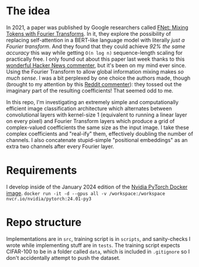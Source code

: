
# The idea
In 2021, a paper was published by Google researchers called [FNet: Mixing Tokens with Fourier Transforms](https://arxiv.org/abs/2105.03824). In it, they explore the possibility of replacing self-attention in a BERT-like language model with literally *just a Fourier transform*. And they found that they could achieve *92% the same accuracy* this way while getting `O(n log n)` sequence-length scaling for practically free. I only found out about this paper last week thanks to this [wonderful Hacker News commenter](https://news.ycombinator.com/item?id=40515957#40519828), but it's been on my mind ever since. Using the Fourier Transform to allow global information mixing makes *so much sense*. I was a bit perplexed by one choice the authors made, though (brought to my attention by this [Reddit commenter](https://old.reddit.com/r/MachineLearning/comments/ncdy6m/r_google_replaces_bert_selfattention_with_fourier/gy7hww1/)): they tossed out the imaginary part of the resulting coefficients! That seemed odd to me.

In this repo, I'm investigating an extremely simple and computationally efficient image classification architecture which alternates between convolutional layers with kernel-size 1 (equivalent to running a linear layer on every pixel) and Fourier Transform layers which produce a grid of complex-valued coefficients the same size as the input image. I take these complex coefficients and "real-ify" them, effectively doubling the number of channels. I also concatenate stupid-simple "positional embeddings" as an extra two channels after every Fourier layer.

# Requirements
I develop inside of the January 2024 edition of the [Nvidia PyTorch Docker image](https://docs.nvidia.com/deeplearning/frameworks/pytorch-release-notes/rel-24-01.html#rel-24-01).
```docker run -it -d --gpus all -v /workspace:/workspace nvcr.io/nvidia/pytorch:24.01-py3```

# Repo structure
Implementations are in `src`, training script is in `scripts`, and sanity-checks I wrote while implementing stuff are in `tests`. The training script expects CIFAR-100 to be in a folder called `data`, which is included in `.gitignore` so I don't accidentally attempt to push the dataset.